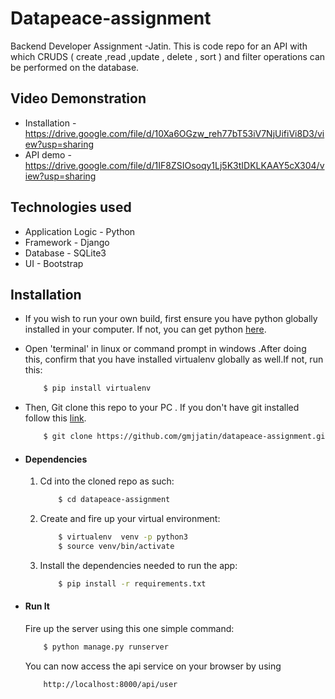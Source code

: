 # Datapeace-assignment
Backend Developer Assignment -Jatin. 
This is code repo for an API with which CRUDS ( create ,read ,update , delete , sort ) and filter operations can be performed on the database.

## Video Demonstration
* Installation - https://drive.google.com/file/d/10Xa6OGzw_reh77bT53iV7NjUifiVi8D3/view?usp=sharing
* API demo - https://drive.google.com/file/d/1IF8ZSIOsoqy1Lj5K3tIDKLKAAY5cX304/view?usp=sharing

## Technologies used
* Application Logic - Python
* Framework - Django 
* Database - SQLite3
* UI - Bootstrap

## Installation
* If you wish to run your own build, first ensure you have python globally installed in your computer. If not, you can get python [here](https://www.python.org/downloads/).
* Open 'terminal' in linux or command prompt in windows .After doing this, confirm that you have installed virtualenv globally as well.If not, run this:
    ```bash
        $ pip install virtualenv
    ```
* Then, Git clone this repo to your PC . If you don't have git installed follow this [link](https://git-scm.com/).
    ```bash
        $ git clone https://github.com/gmjjatin/datapeace-assignment.git
    ```

* #### Dependencies
    1. Cd into the cloned repo as such:
        ```bash
            $ cd datapeace-assignment
        ```
    2. Create and fire up your virtual environment:
        ```bash
            $ virtualenv  venv -p python3
            $ source venv/bin/activate
        ```
    3. Install the dependencies needed to run the app:
        ```bash
            $ pip install -r requirements.txt
        ```
    

* #### Run It
    Fire up the server using this one simple command:
    ```bash
        $ python manage.py runserver
    ```
    You can now access the api service on your browser by using
    ```
        http://localhost:8000/api/user
    ```
